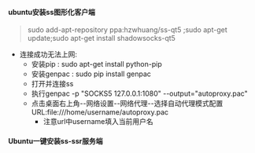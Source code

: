 #### ubuntu安装ss图形化客户端
> sudo add-apt-repository ppa:hzwhuang/ss-qt5 ;sudo apt-get update;sudo apt-get install shadowsocks-qt5
- 连接成功无法上网:
    - 安装pip : sudo apt-get install python-pip 
    - 安装genpac : sudo pip install genpac
    - 打开并连接ss
    - 执行genpac -p "SOCKS5 127.0.0.1:1080" --output="autoproxy.pac"
    - 点击桌面右上角--网络设置--网络代理--选择自动代理模式配置URL:file:///home/username/autoproxy.pac
        - 注意url中username填入当前用户名
    
    

#### Ubuntu一键安装ss-ssr服务端
> 